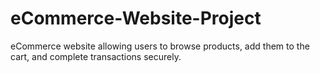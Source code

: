 # eCommerce-Website-Project
eCommerce website allowing users to browse products, add them to the cart, and complete transactions securely.

